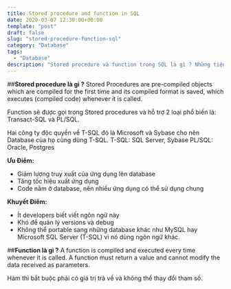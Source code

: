 ```yaml
---
title: Stored procedure and function in SQL
date: 2020-03-07 12:30:00+00:00
template: "post"
draft: false
slug: "stored-procedure-function-sql"
category: "Database"
tags:
  - "Database"
description: "Stored procedure và function trong SQL là gì ? Những tiện ích và ứng dụng trong những trường hợp nào ?"
---
```

##**Stored procedure là gì ?**
Stored Procedures are pre-compiled objects which are compiled for the first time and its compiled format is saved, which executes (compiled code) whenever it is called.

Function sẽ được gọi trong Stored procedures và hỗ trợ 2 loại phổ biến là: Transact-SQL và PL/SQL.

Hai công ty độc quyền về T-SQL đó là Microsoft và Sybase cho nên Database của họ cũng dùng T-SQL.
T-SQL: SQL Server, Sybase
PL/SQL: Oracle, Postgres

**Ưu Điểm:**
- Giảm lượng truy xuất của ứng dụng lên database
- Tăng tốc hiệu xuất ứng dụng
- Code nằm ở database, nên nhiều ứng dụng có thể sử dụng chung

**Khuyết Điểm:**
- Ít developers biết viết ngôn ngữ này
- Khó để quản lý versions và debug
- Không thể portable sang những database khác như MySQL hay Microsoft SQL Server (T-SQL) vì nó dùng ngôn ngữ khác.


##**Function là gì ?**
A function is compiled and executed every time whenever it is called. A function must return a value and cannot modify the data received as parameters.

Hàm thì bắt buộc phải có giá trị trả về và không thể thay đổi tham số.

